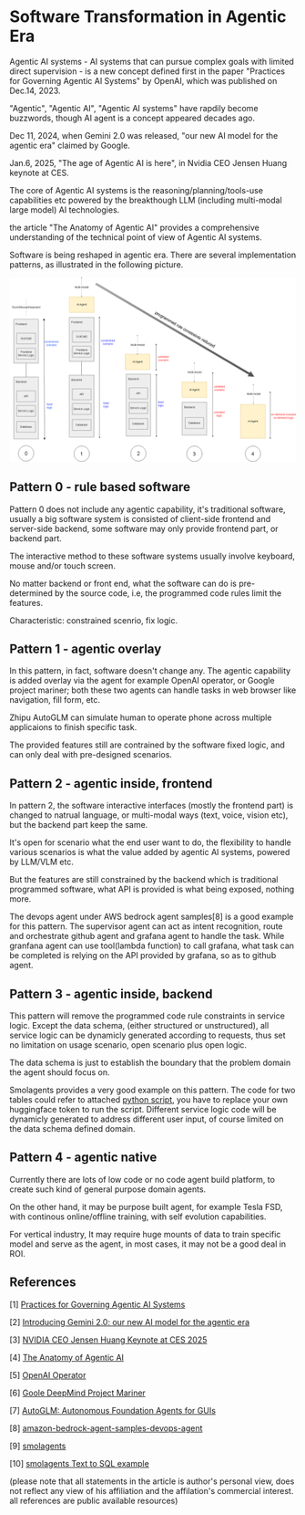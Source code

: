 # Software Transformation in Agentic Era

Agentic AI systems - AI systems that can pursue complex goals with limited direct supervision - is a new concept defined first in the paper "Practices for Governing Agentic AI Systems" by OpenAI, which was published on Dec.14, 2023.

"Agentic", "Agentic AI", "Agentic AI systems" have rapdily become buzzwords, though AI agent is a concept appeared decades ago.

Dec 11, 2024, when Gemini 2.0 was released, "our new AI model for the agentic era" claimed by Google.

Jan.6, 2025, "The age of Agentic AI is here", in Nvidia CEO Jensen Huang keynote at CES.

The core of Agentic AI systems is the reasoning/planning/tools-use capabilities etc powered by the breakthough LLM (including multi-modal large model) AI technologies.

the article "The Anatomy of Agentic AI" provides a comprehensive understanding of the technical point of view of Agentic AI systems.

Software is being reshaped in agentic era. There are several implementation patterns, as illustrated in the following picture.

![](attachments/agentic-software.png?raw=true)

## Pattern 0 - rule based software

Pattern 0 does not include any agentic capability, it's traditional software, usually a big software system is consisted of client-side frontend and server-side backend, some software may only provide frontend part, or backend part.

The interactive method to these software systems usually involve keyboard, mouse and/or touch screen.

No matter backend or front end, what the software can do is pre-determined by the source code, i.e, the programmed code rules limit the features. 

Characteristic: constrained scenrio, fix logic.

## Pattern 1 - agentic overlay

In this pattern, in fact, software doesn't change any. The agentic capability is added overlay via the agent for example OpenAI operator, or Google project mariner; both these two agents can handle tasks in web browser like navigation, fill form, etc.

Zhipu AutoGLM can simulate human to operate phone across multiple applicaions to finish specific task.

The provided features still are contrained by the software fixed logic, and can only deal with pre-designed scenarios.

## Pattern 2 - agentic inside, frontend

In pattern 2, the software interactive interfaces (mostly the frontend part) is changed to natrual language, or multi-modal ways (text, voice, vision etc), but the backend part keep the same.

It's open for scenario what the end user want to do, the flexibility to handle various scenarios is what the value added by agentic AI systems, powered by LLM/VLM etc.

But the features are still constrained by the backend which is traditional programmed software, what API is provided is what being exposed, nothing more.

The devops agent under AWS bedrock agent samples[8] is a good example for this pattern. The supervisor agent can act as intent recognition, route and orchestrate github agent and grafana agent to handle the task. While granfana agent can use tool(lambda function) to call grafana, what task can be completed is relying on the API provided by grafana, so as to github agent. 

## Pattern 3 - agentic inside, backend

This pattern will remove the programmed code rule constraints in service logic. Except the data schema, (either structured or unstructured), all service logic can be dynamicly generated according to requests, thus set no limitation on usage scenario, open scenario plus open logic.

The data schema is just to establish the boundary that the problem domain the agent should focus on.

Smolagents provides a very good example on this pattern. The code for two tables could refer to attached [python script](attachments/text_to_sql.py), you have to replace your own huggingface token to run the script. Different service logic code will be dynamicly generated to address different user input, of course limited on the data schema defined domain.

## Pattern 4 - agentic native

Currently there are lots of low code or no code agent build platform, to create such kind of general purpose domain agents.

On the other hand, it may be purpose built agent, for example Tesla FSD, with continous online/offline training, with self evolution capabilities. 

For vertical industry, It may require huge mounts of data to train specific model and serve as the agent, in most cases, it may not be a good deal in ROI.

## References

[1] [Practices for Governing Agentic AI Systems](https://cdn.openai.com/papers/practices-for-governing-agentic-ai-systems.pdf)

[2] [Introducing Gemini 2.0: our new AI model for the agentic era](https://blog.google/technology/google-deepmind/google-gemini-ai-update-december-2024/#ceo-message)

[3] [NVIDIA CEO Jensen Huang Keynote at CES 2025](https://www.youtube.com/watch?v=k82RwXqZHY8)

[4] [The Anatomy of Agentic AI](https://dr-arsanjani.medium.com/the-anatomy-of-agentic-ai-0ae7d243d13c)

[5] [OpenAI Operator](https://openai.com/index/introducing-operator/)

[6] [Goole DeepMind Project Mariner](https://deepmind.google/technologies/project-mariner/)

[7] [AutoGLM: Autonomous Foundation Agents for GUIs](https://xiao9905.github.io/AutoGLM/)

[8] [amazon-bedrock-agent-samples-devops-agent](https://github.com/awslabs/amazon-bedrock-agent-samples/tree/main/examples/multi_agent_collaboration/devops_agent)

[9] [smolagents](https://github.com/huggingface/smolagents)

[10] [smolagents Text to SQL example](https://huggingface.co/docs/smolagents/examples/text_to_sql)

(please note that all statements in the article is author's personal view, does not reflect any view of his affiliation and the affilation's commercial interest. all references are public available resources)
